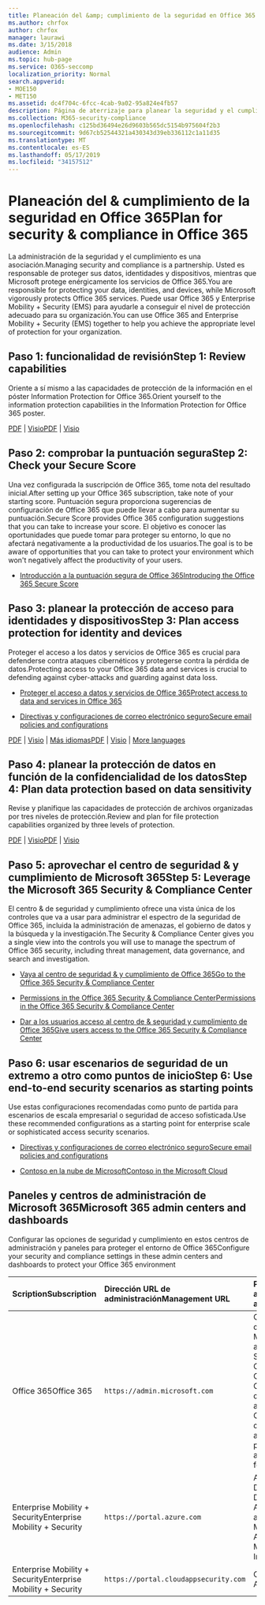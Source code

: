 ```yaml
---
title: Planeación del &amp; cumplimiento de la seguridad en Office 365
ms.author: chrfox
author: chrfox
manager: laurawi
ms.date: 3/15/2018
audience: Admin
ms.topic: hub-page
ms.service: O365-seccomp
localization_priority: Normal
search.appverid:
- MOE150
- MET150
ms.assetid: dc4f704c-6fcc-4cab-9a02-95a824e4fb57
description: Página de aterrizaje para planear la seguridad y el cumplimiento
ms.collection: M365-security-compliance
ms.openlocfilehash: c125bd36494e26d9603b565dc5154b975604f2b3
ms.sourcegitcommit: 9d67cb52544321a430343d39eb336112c1a11d35
ms.translationtype: MT
ms.contentlocale: es-ES
ms.lasthandoff: 05/17/2019
ms.locfileid: "34157512"
---
```

# <a name="plan-for-security-amp-compliance-in-office-365"></a><span data-ttu-id="c3b89-103">Planeación del &amp; cumplimiento de la seguridad en Office 365</span><span class="sxs-lookup"><span data-stu-id="c3b89-103">Plan for security &amp; compliance in Office 365</span></span>

<span data-ttu-id="c3b89-104">La administración de la seguridad y el cumplimiento es una asociación.</span><span class="sxs-lookup"><span data-stu-id="c3b89-104">Managing security and compliance is a partnership.</span></span> <span data-ttu-id="c3b89-105">Usted es responsable de proteger sus datos, identidades y dispositivos, mientras que Microsoft protege enérgicamente los servicios de Office 365.</span><span class="sxs-lookup"><span data-stu-id="c3b89-105">You are responsible for protecting your data, identities, and devices, while Microsoft vigorously protects Office 365 services.</span></span> <span data-ttu-id="c3b89-106">Puede usar Office 365 y Enterprise Mobility + Security (EMS) para ayudarle a conseguir el nivel de protección adecuado para su organización.</span><span class="sxs-lookup"><span data-stu-id="c3b89-106">You can use Office 365 and Enterprise Mobility + Security (EMS) together to help you achieve the appropriate level of protection for your organization.</span></span>
  
## <a name="step-1-review-capabilities"></a><span data-ttu-id="c3b89-107">Paso 1: funcionalidad de revisión</span><span class="sxs-lookup"><span data-stu-id="c3b89-107">Step 1: Review capabilities</span></span>

<span data-ttu-id="c3b89-108">Oriente a sí mismo a las capacidades de protección de la información en el póster Information Protection for Office 365.</span><span class="sxs-lookup"><span data-stu-id="c3b89-108">Orient yourself to the information protection capabilities in the Information Protection for Office 365 poster.</span></span> 
  
<span data-ttu-id="c3b89-109">[PDF](https://download.microsoft.com/download/2/3/D/23D91386-8349-4F7A-9470-FD5AED861F16/MSFT_cloud_architecture_informationprotection.pdf) | [Visio](https://download.microsoft.com/download/2/3/D/23D91386-8349-4F7A-9470-FD5AED861F16/MSFT_cloud_architecture_informationprotection.vsd)</span><span class="sxs-lookup"><span data-stu-id="c3b89-109">[PDF](https://download.microsoft.com/download/2/3/D/23D91386-8349-4F7A-9470-FD5AED861F16/MSFT_cloud_architecture_informationprotection.pdf) | [Visio](https://download.microsoft.com/download/2/3/D/23D91386-8349-4F7A-9470-FD5AED861F16/MSFT_cloud_architecture_informationprotection.vsd)</span></span>
  
## <a name="step-2-check-your-secure-score"></a><span data-ttu-id="c3b89-110">Paso 2: comprobar la puntuación segura</span><span class="sxs-lookup"><span data-stu-id="c3b89-110">Step 2: Check your Secure Score</span></span>

<span data-ttu-id="c3b89-111">Una vez configurada la suscripción de Office 365, tome nota del resultado inicial.</span><span class="sxs-lookup"><span data-stu-id="c3b89-111">After setting up your Office 365 subscription, take note of your starting score.</span></span> <span data-ttu-id="c3b89-112">Puntuación segura proporciona sugerencias de configuración de Office 365 que puede llevar a cabo para aumentar su puntuación.</span><span class="sxs-lookup"><span data-stu-id="c3b89-112">Secure Score provides Office 365 configuration suggestions that you can take to increase your score.</span></span> <span data-ttu-id="c3b89-113">El objetivo es conocer las oportunidades que puede tomar para proteger su entorno, lo que no afectará negativamente a la productividad de los usuarios.</span><span class="sxs-lookup"><span data-stu-id="c3b89-113">The goal is to be aware of opportunities that you can take to protect your environment which won't negatively affect the productivity of your users.</span></span>
  
- [<span data-ttu-id="c3b89-114">Introducción a la puntuación segura de Office 365</span><span class="sxs-lookup"><span data-stu-id="c3b89-114">Introducing the Office 365 Secure Score</span></span>](microsoft-secure-score.md)
    
## <a name="step-3-plan-access-protection-for-identity-and-devices"></a><span data-ttu-id="c3b89-115">Paso 3: planear la protección de acceso para identidades y dispositivos</span><span class="sxs-lookup"><span data-stu-id="c3b89-115">Step 3: Plan access protection for identity and devices</span></span>

<span data-ttu-id="c3b89-116">Proteger el acceso a los datos y servicios de Office 365 es crucial para defenderse contra ataques cibernéticos y protegerse contra la pérdida de datos.</span><span class="sxs-lookup"><span data-stu-id="c3b89-116">Protecting access to your Office 365 data and services is crucial to defending against cyber-attacks and guarding against data loss.</span></span>
  
- [<span data-ttu-id="c3b89-117">Proteger el acceso a datos y servicios de Office 365</span><span class="sxs-lookup"><span data-stu-id="c3b89-117">Protect access to data and services in Office 365</span></span>](protect-access-to-data-and-services.md)
    
- [<span data-ttu-id="c3b89-118">Directivas y configuraciones de correo electrónico seguro</span><span class="sxs-lookup"><span data-stu-id="c3b89-118">Secure email policies and configurations</span></span>](https://docs.microsoft.com/microsoft-365/enterprise/secure-email-recommended-policies)
    
<span data-ttu-id="c3b89-119">[PDF](https://go.microsoft.com/fwlink/p/?linkid=841656) | [Visio](https://go.microsoft.com/fwlink/p/?linkid=841657) | [Más idiomas](https://www.microsoft.com/download/details.aspx?id=55032)</span><span class="sxs-lookup"><span data-stu-id="c3b89-119">[PDF](https://go.microsoft.com/fwlink/p/?linkid=841656) | [Visio](https://go.microsoft.com/fwlink/p/?linkid=841657) | [More languages](https://www.microsoft.com/download/details.aspx?id=55032)</span></span>
  
## <a name="step-4-plan-data-protection-based-on-data-sensitivity"></a><span data-ttu-id="c3b89-120">Paso 4: planear la protección de datos en función de la confidencialidad de los datos</span><span class="sxs-lookup"><span data-stu-id="c3b89-120">Step 4: Plan data protection based on data sensitivity</span></span>

<span data-ttu-id="c3b89-121">Revise y planifique las capacidades de protección de archivos organizadas por tres niveles de protección.</span><span class="sxs-lookup"><span data-stu-id="c3b89-121">Review and plan for file protection capabilities organized by three levels of protection.</span></span>
  
<span data-ttu-id="c3b89-122">[PDF](http://download.microsoft.com/download/7/8/9/789645A5-BD10-4541-BC33-F8D1EFF5E911/MSFT_cloud_architecture_O365%20file%20protection.pdf) | [Visio](http://download.microsoft.com/download/7/8/9/789645A5-BD10-4541-BC33-F8D1EFF5E911/MSFT_cloud_architecture_O365%20file%20protection.vsdx)</span><span class="sxs-lookup"><span data-stu-id="c3b89-122">[PDF](http://download.microsoft.com/download/7/8/9/789645A5-BD10-4541-BC33-F8D1EFF5E911/MSFT_cloud_architecture_O365%20file%20protection.pdf) | [Visio](http://download.microsoft.com/download/7/8/9/789645A5-BD10-4541-BC33-F8D1EFF5E911/MSFT_cloud_architecture_O365%20file%20protection.vsdx)</span></span>
  
## <a name="step-5-leverage-the-microsoft-365-security-amp-compliance-center"></a><span data-ttu-id="c3b89-123">Paso 5: aprovechar el centro de seguridad &amp; y cumplimiento de Microsoft 365</span><span class="sxs-lookup"><span data-stu-id="c3b89-123">Step 5: Leverage the Microsoft 365 Security &amp; Compliance Center</span></span>

<span data-ttu-id="c3b89-124">El centro &amp; de seguridad y cumplimiento ofrece una vista única de los controles que va a usar para administrar el espectro de la seguridad de Office 365, incluida la administración de amenazas, el gobierno de datos y la búsqueda y la investigación.</span><span class="sxs-lookup"><span data-stu-id="c3b89-124">The Security &amp; Compliance Center gives you a single view into the controls you will use to manage the spectrum of Office 365 security, including threat management, data governance, and search and investigation.</span></span> 
  
- [<span data-ttu-id="c3b89-125">Vaya al centro de seguridad &amp; y cumplimiento de Office 365</span><span class="sxs-lookup"><span data-stu-id="c3b89-125">Go to the Office 365 Security &amp; Compliance Center</span></span>](go-to-the-securitycompliance-center.md)
    
- [<span data-ttu-id="c3b89-126">Permissions in the Office 365 Security &amp; Compliance Center</span><span class="sxs-lookup"><span data-stu-id="c3b89-126">Permissions in the Office 365 Security &amp; Compliance Center</span></span>](permissions-in-the-security-and-compliance-center.md)
    
- [<span data-ttu-id="c3b89-127">Dar a los usuarios acceso al centro de &amp; seguridad y cumplimiento de Office 365</span><span class="sxs-lookup"><span data-stu-id="c3b89-127">Give users access to the Office 365 Security &amp; Compliance Center</span></span>](grant-access-to-the-security-and-compliance-center.md)
    
## <a name="step-6-use-end-to-end-security-scenarios-as-starting-points"></a><span data-ttu-id="c3b89-128">Paso 6: usar escenarios de seguridad de un extremo a otro como puntos de inicio</span><span class="sxs-lookup"><span data-stu-id="c3b89-128">Step 6: Use end-to-end security scenarios as starting points</span></span>

<span data-ttu-id="c3b89-129">Use estas configuraciones recomendadas como punto de partida para escenarios de escala empresarial o seguridad de acceso sofisticada.</span><span class="sxs-lookup"><span data-stu-id="c3b89-129">Use these recommended configurations as a starting point for enterprise scale or sophisticated access security scenarios.</span></span>
  
- [<span data-ttu-id="c3b89-130">Directivas y configuraciones de correo electrónico seguro</span><span class="sxs-lookup"><span data-stu-id="c3b89-130">Secure email policies and configurations</span></span>](https://docs.microsoft.com/microsoft-365/enterprise/secure-email-recommended-policies)
    
- [<span data-ttu-id="c3b89-131">Contoso en la nube de Microsoft</span><span class="sxs-lookup"><span data-stu-id="c3b89-131">Contoso in the Microsoft Cloud</span></span>](http://aka.ms/cloudarchcontoso)
    
## <a name="microsoft-365-admin-centers-and-dashboards"></a><span data-ttu-id="c3b89-132">Paneles y centros de administración de Microsoft 365</span><span class="sxs-lookup"><span data-stu-id="c3b89-132">Microsoft 365 admin centers and dashboards</span></span>

<span data-ttu-id="c3b89-133">Configurar las opciones de seguridad y cumplimiento en estos centros de administración y paneles para proteger el entorno de Office 365</span><span class="sxs-lookup"><span data-stu-id="c3b89-133">Configure your security and compliance settings in these admin centers and dashboards to protect your Office 365 environment</span></span>
  
|<span data-ttu-id="c3b89-134">**Scription**</span><span class="sxs-lookup"><span data-stu-id="c3b89-134">**Subscription**</span></span>|<span data-ttu-id="c3b89-135">**Dirección URL de administración**</span><span class="sxs-lookup"><span data-stu-id="c3b89-135">**Management URL**</span></span>|<span data-ttu-id="c3b89-136">**Paneles y centros de administración**</span><span class="sxs-lookup"><span data-stu-id="c3b89-136">**Dashboards and admin centers**</span></span>|
|:-----|:-----|:-----|
|<span data-ttu-id="c3b89-137">Office 365</span><span class="sxs-lookup"><span data-stu-id="c3b89-137">Office 365</span></span>  <br/> |`https://admin.microsoft.com`  <br/> | <span data-ttu-id="c3b89-138">Centro de administración de 365 de Microsoft</span><span class="sxs-lookup"><span data-stu-id="c3b89-138">Microsoft 365 admin center</span></span>  <br/>  <span data-ttu-id="c3b89-139">Security &amp; Compliance Center</span><span class="sxs-lookup"><span data-stu-id="c3b89-139">Security &amp; Compliance Center</span></span>  <br/>  <span data-ttu-id="c3b89-140">Centro de administración de Exchange</span><span class="sxs-lookup"><span data-stu-id="c3b89-140">Exchange admin center</span></span>  <br/>  <span data-ttu-id="c3b89-141">Centro de administración de SharePoint y centro de administración de OneDrive para la empresa</span><span class="sxs-lookup"><span data-stu-id="c3b89-141">SharePoint admin center and OneDrive for Business admin center</span></span>  <br/> |
|<span data-ttu-id="c3b89-142">Enterprise Mobility + Security</span><span class="sxs-lookup"><span data-stu-id="c3b89-142">Enterprise Mobility + Security</span></span>  <br/> |`https://portal.azure.com`  <br/> | <span data-ttu-id="c3b89-143">Azure Active Directory</span><span class="sxs-lookup"><span data-stu-id="c3b89-143">Azure Active Directory</span></span>  <br/>  <span data-ttu-id="c3b89-144">Administración de aplicaciones móviles de Microsoft</span><span class="sxs-lookup"><span data-stu-id="c3b89-144">Microsoft Mobile Application Management</span></span>  <br/>  <span data-ttu-id="c3b89-145">Microsoft Intune</span><span class="sxs-lookup"><span data-stu-id="c3b89-145">Microsoft Intune</span></span>  <br/> |
|<span data-ttu-id="c3b89-146">Enterprise Mobility + Security</span><span class="sxs-lookup"><span data-stu-id="c3b89-146">Enterprise Mobility + Security</span></span>  <br/> |`https://portal.cloudappsecurity.com`  <br/> | <span data-ttu-id="c3b89-147">Cloud App Security</span><span class="sxs-lookup"><span data-stu-id="c3b89-147">Cloud App Security</span></span>  <br/> |
   

